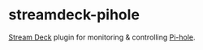 # streamdeck-pihole
[Stream Deck](https://www.elgato.com/en/stream-deck) plugin for monitoring & controlling [Pi-hole](https://pi-hole.net).
